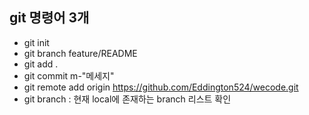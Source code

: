 ## git 명령어 3개 
- git init
- git branch feature/README
- git add .
- git commit m-"메세지"
- git remote add origin https://github.com/Eddington524/wecode.git
- git branch : 현재 local에 존재하는 branch 리스트 확인

